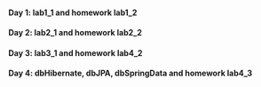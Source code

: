 <h4>Day 1: lab1_1 and homework lab1_2</h4>
<h4>Day 2: lab2_1 and homework lab2_2</h4>
<h4>Day 3: lab3_1 and homework lab4_2</h4>
<h4>Day 4: dbHibernate, dbJPA, dbSpringData and homework lab4_3</h4>
